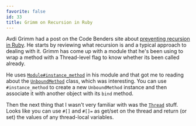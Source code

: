 ```yaml
---
favorite: false
id: 33
title: Grimm on Recursion in Ruby
---
```


Avdi Grimm had a post on the Code Benders site about [preventing recursion in Ruby](http://www.codebenders.com/code/preventing-recursion-in-ruby/). He starts by reviewing what recursion is and a typical approach to dealing with it. Grimm has come up with a module that he's been using to wrap a method with a Thread-level flag to know whether its been called already.

He uses [`Module#instance_method`](http://ruby-doc.org/core-1.9.3/Module.html#method-i-instance_method) in his module and that got me to reading about the [`UnboundMethod`](http://ruby-doc.org/core-1.9.3/UnboundMethod.html) class, which was interesting. You can use `#instance_method` to create a new `UnboundMethod` instance and then associate it with another object with its `bind` method.

Then the next thing that I wasn't very familiar with was the [`Thread`](http://ruby-doc.org/core-1.9.3/Thread.html) stuff. Looks like you can use `#[]` and `#[]=` as get/set on the thread and return (or set) the values of any thread-local variables.

